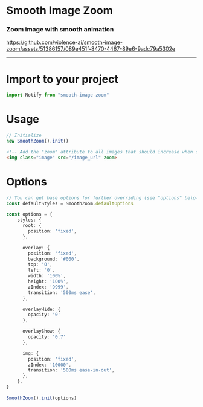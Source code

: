 # Smooth Image Zoom

### Zoom image with smooth animation

https://github.com/violence-ai/smooth-image-zoom/assets/51386157/089e451f-8470-4467-89e6-9adc79a5302e

<hr>

# Import to your project

```typescript
import Notify from "smooth-image-zoom"
```

# Usage

```typescript
// Initialize
new SmoothZoom().init()
```

```html
<!-- Add the "zoom" attribute to all images that should increase when clicked -->
<img class="image" src="/image_url" zoom>
```

# Options

```typescript
// You can get base options for further overriding (see "options" below)
const defaultStyles = SmoothZoom.defaultOptions

const options = {
    styles: {
      root: {
        position: 'fixed',
      },

      overlay: {
        position: 'fixed',
        background: '#000',
        top: '0',
        left: '0',
        width: '100%',
        height: '100%',
        zIndex: '9999',
        transition: '500ms ease',
      },

      overlayHide: {
        opacity: '0'
      },

      overlayShow: {
        opacity: '0.7'
      },

      img: {
        position: 'fixed',
        zIndex: '10000',
        transition: '500ms ease-in-out',
      },
    },
}

SmoothZoom().init(options)
```
